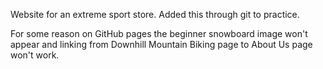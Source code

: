 Website for an extreme sport store.
Added this through git to practice.

For some reason on GitHub pages the beginner snowboard image won't appear and linking from Downhill Mountain Biking page to About Us page won't work.
